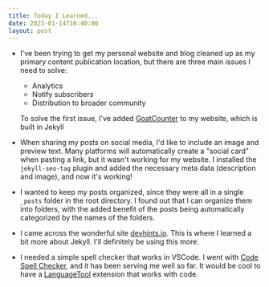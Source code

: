 ```yaml
---
title: Today I Learned...
date: 2023-01-14T16:40:00
layout: post
---
```


- I've been trying to get my personal website and blog cleaned up as my primary content publication location, but there are three main issues I need to solve:
  - Analytics
  - Notify subscribers
  - Distribution to broader community
  
  To solve the first issue, I've added [GoatCounter](https://www.goatcounter.com/) to my website, which is built in Jekyll
- When sharing my posts on social media, I'd like to include an image and preview text. Many platforms will automatically create a "social card" when pasting a link, but it wasn't working for my website. I installed the `jekyll-seo-tag` plugin and added the necessary meta data (description and image), and now it's working!
- I wanted to keep my posts organized, since they were all in a single `_posts` folder in the root directory. I found out that I can organize them into folders, with the added benefit of the posts being automatically categorized by the names of the folders.
- I came across the wonderful site [devhints.io](devhints.io). This is where I learned a bit more about Jekyll. I'll definitely be using this more.
- I needed a simple spell checker that works in VSCode. I went with [Code Spell Checker](https://marketplace.visualstudio.com/items?itemName=streetsidesoftware.code-spell-checker), and it has been serving me well so far. It would be cool to have a [LanguageTool](https://languagetool.org/) extension that works with code.